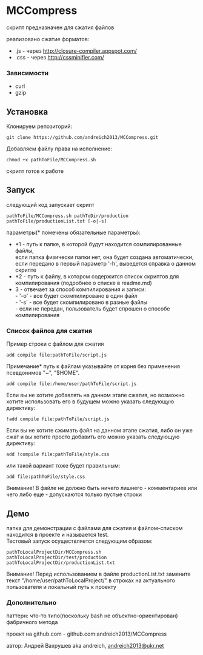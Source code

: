 MCCompress
==========

скрипт предназначен для сжатия файлов 

реализовано сжатие форматов:
- .js - через http://closure-compiler.appspot.com/  
- .css - через http://cssminifier.com/ 

### Зависимости

- curl
- gzip

## Установка

Клонируем репозиторий:

```
git clone https://github.com/andreich2013/MCCompress.git
```

Добавляем файлу права на исполнение:

```
chmod +x pathToFile/MCCompress.sh
```

скрипт готов к работе 

## Запуск

следующий код запускает скрипт

```
pathToFile/MCCompress.sh pathToDir/production pathToFile/productionList.txt [-o|-s]
```

параметры(* помечены обязательные параметры):
-	*1 - путь к папке, в которой будут находится сомпилированные файлы,  
    если папка физически папки нет, она будет создана автоматически,  
		если передано в первый параметр '-h', выведется справка о данном скрипте
-	*2 - путь к файлу, в котором содержится список скриптов для компилирования (подробнее о списке в readme.md)
-	 3 - отвечает за способ компилирования и записи:  
             - '-o' - все будет скомпилировано в один файл  
             - '-s' - все будет скомпилировано в разные файлы  
	           - если не передан, пользователь будет спрошен о способе компилирования	 

### Список файлов для сжатия

Пример строки с файлом для сжатия

```
add compile file:pathToFile/script.js
```
Примечание* путь к файлам указывайте от корня без применения псевдонимов "~", "$HOME".

```
add compile file:/home/user/pathToFile/script.js
```

Если вы не хотите добавлять на данном этапе сжатия, но возможно хотите использовать его в будущем
можно указать следующую директиву:

```
!add compile file:pathToFile/script.js
```

Если вы не хотите сжимать файл на данном этапе сжатия, либо он уже сжат и вы хотите просто добавить его
можно указать следующую директиву:

```
add !compile file:pathToFile/style.css
```
или такой вариант тоже будет правильным:

```
add file:pathToFile/style.css
```

Внимание! В файле не должно быть ничего лишнего - комментариев или чего либо еще - допускаются только пустые строки

## Демо

папка для демонстрации с файлами для сжатия и файлом-списком находится в проекте и называется test.  
Тестовый запуск осуществляется следующим образом:

```
pathToLocalProjectDir/MCCompress.sh pathToLocalProjectDir/test/production pathToLocalProjectDir/productionList.txt 
```

Внимание! Перед использованием в файле productionList.txt замените текст "/home/user/pathToLocalProject/" в строках 
на актуального пользователя и локальный путь к проекту

### Дополнительно

паттерн: что-то типо(поскольку bash не объектно-ориентирован) фабричного метода

проект на github.com - github.com:andreich2013/MCCompress

автор: Андрей Вахрушев aka andreich, andreich2013@ukr.net
